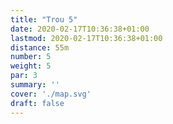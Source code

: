 ```yaml
---
title: "Trou 5"
date: 2020-02-17T10:36:38+01:00
lastmod: 2020-02-17T10:36:38+01:00
distance: 55m
number: 5
weight: 5
par: 3
summary: ''
cover: './map.svg'
draft: false
---
```



